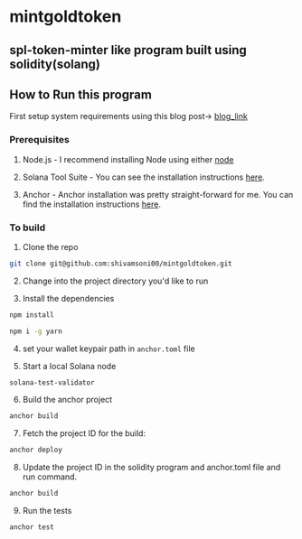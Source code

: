 # mintgoldtoken
## spl-token-minter like program built using solidity(solang) 

## How to Run this program

First setup system requirements using this blog post-> [blog_link](https://dev.to/shivamsspirit/minting-fungible-tokens-in-solana-using-solidity-solang-programming-languagepart-2-4lbc#:~:text=Setting%20up%20the,the%20project%20files.)

### Prerequisites

1. Node.js - I recommend installing Node using either [node]([https://github.com/nvm-sh/nvm](https://nodejs.org/en))

2. Solana Tool Suite - You can see the installation instructions [here](https://docs.solana.com/cli/install-solana-cli-tools).

3. Anchor - Anchor installation was pretty straight-forward for me. You can find the installation instructions [here](https://www.anchor-lang.com/docs/installation).

### To build

1. Clone the repo

```sh
git clone git@github.com:shivamsoni00/mintgoldtoken.git
```

2. Change into the project directory you'd like to run

3. Install the dependencies

```sh
npm install
```

```sh
npm i -g yarn
```

4. set your wallet keypair path in ``anchor.toml`` file

5. Start a local Solana node

```sh
solana-test-validator
```

6. Build the anchor project

```sh
anchor build
```

7. Fetch the project ID for the build:

```sh
anchor deploy
```

8. Update the project ID in the solidity program and anchor.toml file and run command.

```sh
anchor build
```

9. Run the tests

```sh
anchor test
```








